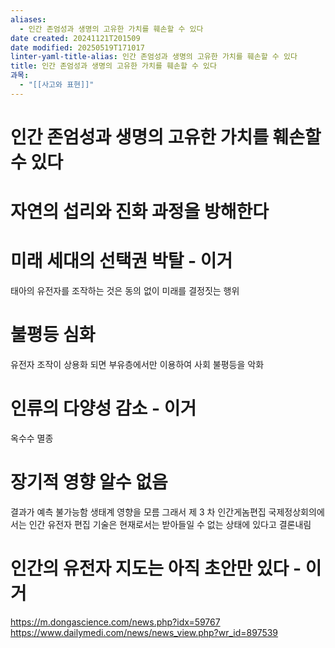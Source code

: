 ```yaml
---
aliases:
  - 인간 존엄성과 생명의 고유한 가치를 훼손할 수 있다
date created: 20241121T201509
date modified: 20250519T171017
linter-yaml-title-alias: 인간 존엄성과 생명의 고유한 가치를 훼손할 수 있다
title: 인간 존엄성과 생명의 고유한 가치를 훼손할 수 있다
과목:
  - "[[사고와 표현]]"
---
```


# 인간 존엄성과 생명의 고유한 가치를 훼손할 수 있다

# 자연의 섭리와 진화 과정을 방해한다

# 미래 세대의 선택권 박탈 - 이거

태아의 유전자를 조작하는 것은 동의 없이 미래를 결정짓는 행위

# 불평등 심화

유전자 조작이 상용화 되면 부유층에서만 이용하여 사회 불평등을 악화

# 인류의 다양성 감소 - 이거

옥수수 멸종

# 장기적 영향 알수 없음

결과가 예측 불가능함
생태계 영향을 모름
그래서 제 3 차 인간게놈편집 국제정상회의에서는 인간 유전자 편집 기술은 현재로서는 받아들일 수 없는 상태에 있다고 결론내림

# 인간의 유전자 지도는 아직 초안만 있다 - 이거

<https://m.dongascience.com/news.php?idx=59767>
<https://www.dailymedi.com/news/news_view.php?wr_id=897539>
